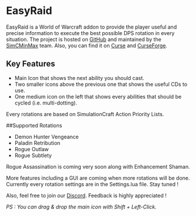 # EasyRaid

EasyRaid is a World of Warcraft addon to provide the player useful and precise information to execute the best possible DPS rotation in every situation.
The project is hosted on [GitHub](https://github.com/SimCMinMax/EasyRaid) and maintained by the [SimCMinMax](https://github.com/orgs/SimCMinMax/people) team.
Also, you can find it on [Curse](https://mods.curse.com/addons/wow/easyraid) and [CurseForge](https://wow.curseforge.com/projects/easyraid).

## Key Features
- Main Icon that shows the next ability you should cast.
- Two smaller icons above the previous one that shows the useful CDs to use.
- One medium icon on the left that shows every abilities that should be cycled (i.e. multi-dotting).

Every rotations are based on SimulationCraft Action Priority Lists.


##Supported Rotations
- Demon Hunter Vengeance
- Paladin Retribution
- Rogue Outlaw
- Rogue Subtlety

Rogue Assassination is coming very soon along with Enhancement Shaman.


More features including a GUI are coming when more rotations will be done. Currently every rotation settings are in the Settings.lua file.
Stay tuned !

Also, feel free to join our [Discord](https://discord.gg/tFR2uvK). Feedback is highly appreciated !

_PS : You can drag & drop the main icon with Shift + Left-Click._